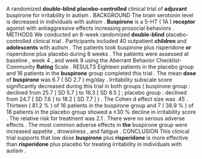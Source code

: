 A randomized **double-blind** **placebo-controlled** clinical trial of **adjuvant** buspirone for irritability in autism . BACKGROUND The brain serotonin level is decreased in individuals with autism . **Buspirone** is a 5-HT ( 1A ) **receptor** agonist with antiaggressive effects increasing prosocial behaviors . METHODS We conducted an 8-week randomized **double-blind** placebo-controlled clinical trial . Participants included 40 outpatient **children** and **adolescents** with autism . The patients took buspirone plus risperidone **or** risperidone plus placebo during 8 weeks . The patients were assessed at baseline , week 4 , and week 8 using the Aberrant Behavior Checklist-Community **Rating** Scale . RESULTS Eighteen patients in the placebo group and 16 patients in the **buspirone** group completed this trial . The mean **dose** of **buspirone** was 6.7 ( SD 2.7 ) mg/day . Irritability subscale score significantly decreased during this trial in both groups ( buspirone group : declined from 25.7 [ SD 5.7 ] to 16.3 [ SD 8.5 ] ; placebo group : declined from 24.7 [ SD 7.6 ] to 18.2 [ SD 7.7 ] ) . The Cohen d effect size was .45 . Thirteen ( 81.2 % ) of 16 patients in the buspirone group and 7 ( 38.9 % ) of 18 patients in the placebo group showed a ≥30 % decline in irritability score . The relative risk for treatment was 2.1 . There were no serious adverse effects . The most common adverse effects in **the** buspirone group were increased appetite , drowsiness , and fatigue . CONCLUSION This clinical trial supports that low dose **buspirone** plus **risperidone** is more effective than **risperidone** plus placebo for treating irritability in individuals with autism . 